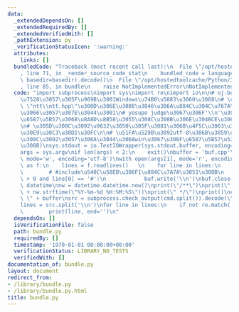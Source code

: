```yaml
---
data:
  _extendedDependsOn: []
  _extendedRequiredBy: []
  _extendedVerifiedWith: []
  _pathExtension: py
  _verificationStatusIcon: ':warning:'
  attributes:
    links: []
  bundledCode: "Traceback (most recent call last):\n  File \"/opt/hostedtoolcache/Python/3.8.5/x64/lib/python3.8/site-packages/onlinejudge_verify/documentation/build.py\"\
    , line 71, in _render_source_code_stat\n    bundled_code = language.bundle(stat.path,\
    \ basedir=basedir).decode()\n  File \"/opt/hostedtoolcache/Python/3.8.5/x64/lib/python3.8/site-packages/onlinejudge_verify/languages/python.py\"\
    , line 85, in bundle\n    raise NotImplementedError\nNotImplementedError\n"
  code: "import subprocess\nimport sys\nimport re\nimport io\n\n# oj-bundle\u3092\u4F7F\
    \u7528\u3057\u305F\u969B\u3001Windows\u74B0\u5883\u3060\u3068\n# \u300C#line 3\
    \ \"ntt\\ntt.hpp\"\u300D\u306E\u3088\u3046\u306A\u884C\u304C\u767A\u751F\u3057\
    \u3066\u3057\u307E\u3044\u3001\n# yosupo judge\u3067\u306F'\\n'\u304C\u6539\u884C\
    \u6587\u5B57\u3068\u8A8D\u8B58\u3055\u308C\u308B\u306E\u304BCE\u306B\u306A\u308B\
    \n# \u305D\u308C\u3092\u9632\u3050\u305F\u3081\u306B\u4F5C\u3063\u305F\u96D1\u306A\
    \u30E9\u30C3\u30D1\u30FC\n\n# \u51FA\u529B\u3092utf-8\u306B\u3059\u308B(\u3053\
    \u308C\u3092\u3057\u306A\u3044\u3068win\u3067\u306F\u6587\u5B57\u5316\u3051\u3059\
    \u308B)\nsys.stdout = io.TextIOWrapper(sys.stdout.buffer, encoding='utf-8')\n\n\
    args = sys.argv\nif len(args) < 2:\n    exit()\nbuffer = 'buf.cpp'\n\nbuf = open(buffer,\
    \ mode='w', encoding='utf-8')\nwith open(args[1], mode='r', encoding='utf-8')\
    \ as f:\n    lines = f.readlines()   \n    for line in lines:\n        buf.write(line)\n\
    \        # #include\u540C\u58EB\u306F1\u884C\u7A7A\u3051\u308B\n        if len(line)\
    \ > 0 and line[0] == '#':\n            buf.write('\\n')\nbuf.close()\n\nimport\
    \ datetime\nnw = datetime.datetime.now()\nprint(\"/**\")\nprint(\" *  date : \"\
    \ + nw.strftime(\"%Y-%m-%d %H:%M:%S\"))\nprint(\" */\")\nprint()\ncmd = \"oj-bundle\
    \ \" + buffer\nsrc = subprocess.check_output(cmd.split()).decode(\"utf-8\")\n\
    lines = src.split('\\n')\nfor line in lines:\n    if not re.match('^#line', line):\n\
    \        print(line, end='')\n"
  dependsOn: []
  isVerificationFile: false
  path: bundle.py
  requiredBy: []
  timestamp: '1970-01-01 00:00:00+00:00'
  verificationStatus: LIBRARY_NO_TESTS
  verifiedWith: []
documentation_of: bundle.py
layout: document
redirect_from:
- /library/bundle.py
- /library/bundle.py.html
title: bundle.py
---
```

